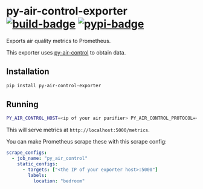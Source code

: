 # py-air-control-exporter [![build-badge]](https://travis-ci.com/github/urbas/py-air-control-exporter) [![pypi-badge]](https://pypi.org/project/py-air-control-exporter/)

Exports air quality metrics to Prometheus.

This exporter uses [py-air-control] to obtain data.

## Installation

```bash
pip install py-air-control-exporter
```

## Running

```bash
PY_AIR_CONTROL_HOST=<ip of your air purifier> PY_AIR_CONTROL_PROTOCOL=<http|coap|plain_coap> FLASK_ENV=development FLASK_APP=py_air_control_exporter.app flask run --host 0.0.0.0
```

This will serve metrics at `http://localhost:5000/metrics`.

You can make Prometheus scrape these with this scrape config:

```yaml
scrape_configs:
  - job_name: "py_air_control"
    static_configs:
      - targets: ["<the IP of your exporter host>:5000"]
        labels:
          location: "bedroom"
```

[build-badge]: https://travis-ci.com/urbas/py-air-control-exporter.svg?branch=master
[py-air-control]: https://github.com/rgerganov/py-air-control
[pypi-badge]: https://badge.fury.io/py/py-air-control-exporter.svg
